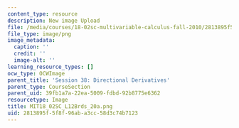 ```yaml
---
content_type: resource
description: New image Upload
file: /media/courses/18-02sc-multivariable-calculus-fall-2010/2813895f5f8f96aba3cc58d3c74b7123_MIT18_02SC_L12Brds_20a.png
file_type: image/png
image_metadata:
  caption: ''
  credit: ''
  image-alt: ''
learning_resource_types: []
ocw_type: OCWImage
parent_title: 'Session 38: Directional Derivatives'
parent_type: CourseSection
parent_uid: 39fb1a7a-22ea-5009-fdbd-92b8775e6362
resourcetype: Image
title: MIT18_02SC_L12Brds_20a.png
uid: 2813895f-5f8f-96ab-a3cc-58d3c74b7123
---
```

